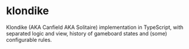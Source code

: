 # klondike
Klondike (AKA Canfield AKA Solitaire) implementation in TypeScript, with separated logic and view, history of gameboard states and (some) configurable rules.
